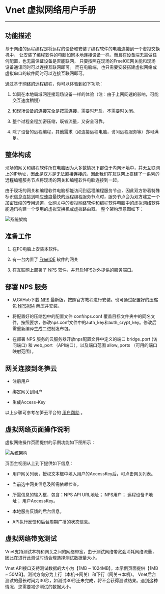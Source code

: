 # Vnet 虚拟网络用户手册

---------------------

## 功能描述

基于网络的远程编程是将远程的设备和安装了编程软件的电脑连接到一个虚拟交换机中，
让安装了编程软件的电脑如同本地连接设备一样。而且在设备端无需做任何配置，也无需保证设备是否能联网，
只要按照在现场的FreeIOE网关能和现场设备通讯同时可以连接互联网即可。
而在电脑端，也只需要安装搭建虚拟网络或虚拟串口的软件同时可以连接互联网即可。

通过基于网络的远程编程，你可以体验到如下功能：

1. 如同在本地局域网连接现场设备一样的体验（注：由于上网网速的影响，可能交互速度稍慢）

2. 和现场设备的连接完全是按需连接，需要时开启，不需要时关闭。

3. 整个过程全程加密压缩，既省流量，又安全可靠。

4. 除了设备的远程编程，其他需求（如连接远程电脑，访问远程服务等）亦可满足。


## 整体构成

现场的网关和编程软件所在电脑因为大多数情况下都位于内网环境中，并无互联网上的IP地址，因此是双方是无法直接连接的。因此我们在互联网上搭建了一系列的远程编程服务节点将现场的网关和编程软件电脑连接到一起。

由于现场的网关和编程软件电脑都能访问到远程编程服务节点，因此双方带着特殊标识信息连接到响应速度最快的远程编程服务节点时，服务节点会为双方建立一个加密压缩的专用通道，让网关中的虚拟网络软件和编程软件电脑中的虚拟网络软件能通讯构建一个专用的虚拟交换机或虚拟路由器。
整个架构示意图如下：


![系统架构](static/imgs/system-topo.png)


##  准备工作

1. 在PC电脑上安装本软件。

2. 有一台内置了 [FreeIOE](https://freeioe.org) 软件的网关

3. 在互联网上部署了 [NPS](https://github.com/ehang-io/nps) 软件，并开启NPS对外提供的服务端口。

## 部署 NPS 服务

* 从GitHub下载 [NPS](https://github.com/ehang-io/nps)  最新版，按照官方教程进行安装。也可通过配置好的压缩包 [NPSX64](https://thingscloud.oss-cn-beijing.aliyuncs.com/download/nps/nps.zip) 解压并安装。

* 将配置好的压缩包中的配置文件 conf/nps.conf 覆盖目标文件夹中的同名文件，按照要求，修改nps.conf文件中的auth_key和auth_crypt_key。修改后需重新编译生成二进制发布包。

* 在部署 NPS 服务的云服务器开放nps配置文件中定义的端口 bridge_port (访问端口) 和 web_port （API端口），以及端口范围 allow_ports （可用的端口映射范围）。

## 网关连接到冬笋云

* 注册用户

* 绑定网关到用户

* 生成Access-Key

以上步骤可参考冬笋云平台的 [用户帮助](http://help.cloud.thingsroot.com/guide/quick_start) 。


## 虚拟网络页面操作说明

虚拟网络操作页面提供的示例功能如下图所示：

![系统架构](static/imgs/vnet-page1.png)

页面主视图从上到下提供如下信息：

* 用户网关列表，授权文本框中填入用户的AccessKey后，可点击网关列表。

* 当前选中网关信息及所需依赖检查。

* 所需信息的输入框，包含：NPS API URL地址； NPS用户； 远程设备IP地址； 用户AccessKey。

* 本地服务反馈的后台信息。

* API执行反馈和后台周期广播的状态信息。


## 虚拟网络带宽测试

Vnet支持测试本机和网关之间的网络带宽，由于测试网络带宽会消耗网络流量，因此在进行此测试时请合理选择测试数据量大小。

Vnet API接口支持测试数据的大小为【1MB ~ 1024MB】，本示例页面提供【1MB ~ 50MB】。测试方向分为上行（本机→网关）和下行（网关→本机）。
Vnet后台测试的最长时间为30秒，如测试30秒还未完成，将不会获得测试结果。遇到这种情况，您需要减少测试的数据大小。


